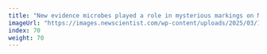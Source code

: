```yaml
---
title: "New evidence microbes played a role in mysterious markings on Mars"
imageUrl: "https://images.newscientist.com/wp-content/uploads/2025/03/17200918/SEI_2442024933.jpg?width=788"
index: 70
weight: 70
---
```

